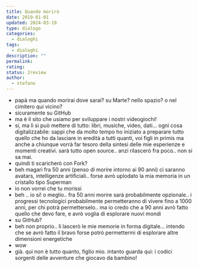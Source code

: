 ```yaml
---
title: Quando morirò
date: 2019-01-01
updated: 2024-03-19
type: dialogo
categories:
  - dialoghi
tags:
  - dialoghi
description: ""
permalink: 
rating: 
status: 2review
author:
  - stefano
---
```


- papà ma quando morirai dove sarai? su Marte? nello spazio? o nel cimitero qui vicino?
- sicuramente su GitHub
- ma è il sito che usiamo per sviluppare i nostri videogiochi!
- si, ma lì si può mettere di tutto: libri, musiche, video, dati... ogni cosa digitalizzabile: sappi che da molto tempo ho iniziato a preparare tutto quello che ho da lasciare in eredità a tutti quanti, voi figli in primis ma anche a chiunque vorrà far tesoro della sintesi delle mie esperienze e momenti creativi. sarà tutto open source.. anzi rilascerò fra poco.. non si sa mai.
- quindi ti scaricherò con Fork?
- beh magari fra 50 anni (penso di morire intorno ai 90 anni) ci saranno avatars, intelligenze artificiali.. forse avrò uplodato la mia memoria in un cristallo tipo Superman
- io non vorrei che tu morissi
- beh .. io si! o meglio.. fra 50 anni morire sarà probabilmente opzionale.. i progressi tecnologici probabilmente permetteranno di vivere fino a 1000 anni, per chi potrà permetterselo.. ma io credo che a 90 anni avrò fatto quello che devo fare, e avrò voglia di esplorare nuovi mondi
- su GitHub?
- beh non proprio.. lì lascerò le mie memorie in forma digitale... intendo che se avrò fatto il bravo forse potrò permettermi di esplorare altre dimensioni energetiche
- wow
- già. qui non è tutto quanto, figlio mio. intanto guarda qui: i codici sorgenti delle avventure che giocavo da bambino!
